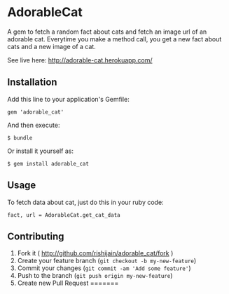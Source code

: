 # AdorableCat

A gem to fetch a random fact about cats and fetch an image url of an adorable cat. Everytime you make a method call, you get a new fact about cats and a new image of a cat.

See live here:
http://adorable-cat.herokuapp.com/

## Installation

Add this line to your application's Gemfile:

    gem 'adorable_cat'

And then execute:

    $ bundle

Or install it yourself as:

    $ gem install adorable_cat

## Usage

To fetch data about cat, just do this in your ruby code:

    fact, url = AdorableCat.get_cat_data

## Contributing

1. Fork it ( http://github.com/rishijain/adorable_cat/fork )
2. Create your feature branch (`git checkout -b my-new-feature`)
3. Commit your changes (`git commit -am 'Add some feature'`)
4. Push to the branch (`git push origin my-new-feature`)
5. Create new Pull Request
=======
